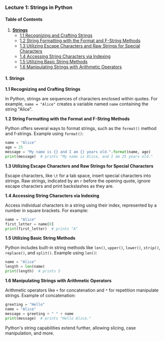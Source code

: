 ### Lecture 1: Strings in Python

#### Table of Contents

1. **[Strings](#1-strings)**
   - [1.1 Recognizing and Crafting Strings](#11-recognizing-and-crafting-strings)
   - [1.2 String Formatting with the Format and F-String Methods](#12-string-formatting-with-the-format-and-f-string-methods)
   - [1.3 Utilizing Escape Characters and Raw Strings for Special Characters](#13-utilizing-escape-characters-and-raw-strings-for-special-characters)
   - [1.4 Accessing String Characters via Indexing](#14-accessing-string-characters-via-indexing)
   - [1.5 Utilizing Basic String Methods](#15-utilizing-basic-string-methods)
   - [1.6 Manipulating Strings with Arithmetic Operators](#16-manipulating-strings-with-arithmetic-operators)

#### 1. Strings

**1.1 Recognizing and Crafting Strings**

In Python, strings are sequences of characters enclosed within quotes. For example, `name = "Alice"` creates a variable named `name` containing the string "Alice".

**1.2 String Formatting with the Format and F-String Methods**

Python offers several ways to format strings, such as the `format()` method and f-strings. Example using `format()`:

```python
name = "Alice"
age = 25
message = "My name is {} and I am {} years old.".format(name, age)
print(message)  # prints "My name is Alice, and I am 25 years old."
```

**1.3 Utilizing Escape Characters and Raw Strings for Special Characters**

Escape characters, like `\t` for a tab space, insert special characters into strings. Raw strings, indicated by an `r` before the opening quote, ignore escape characters and print backslashes as they are.

**1.4 Accessing String Characters via Indexing**

Access individual characters in a string using their index, represented by a number in square brackets. For example:

```python
name = "Alice"
first_letter = name[0]
print(first_letter)  # prints "A"
```

**1.5 Utilizing Basic String Methods**

Python includes built-in string methods like `len()`, `upper()`, `lower()`, `strip()`, `replace()`, and `split()`. Example using `len()`:

```python
name = "Alice"
length = len(name)
print(length)  # prints 5
```

**1.6 Manipulating Strings with Arithmetic Operators**

Arithmetic operators like `+` for concatenation and `*` for repetition manipulate strings. Example of concatenation:

```python
greeting = "Hello"
name = "Alice"
message = greeting + " " + name
print(message)  # prints "Hello Alice."
```

Python's string capabilities extend further, allowing slicing, case manipulation, and more.